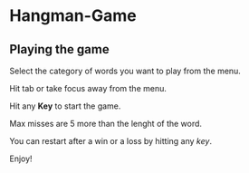 # Hangman-Game

## Playing the game


Select the category of words you want to play from the menu.

Hit tab or take focus away from the menu.

Hit any **Key** to start the game. 

Max misses are 5 more than the lenght of the word.

You can restart after a win or a loss by hitting any *key*.

Enjoy!